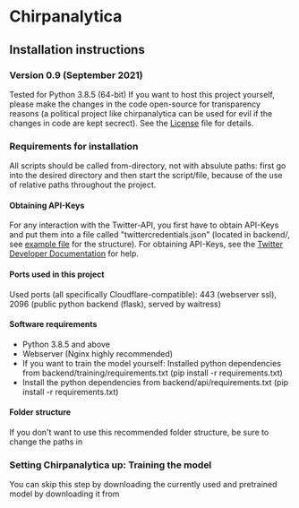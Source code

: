 # Chirpanalytica

## Installation instructions
### Version 0.9 (September 2021)
Tested for Python 3.8.5 (64-bit)
If you want to host this project yourself, please make the changes in the code open-source for transparency reasons (a political project like chirpanalytica can be used for evil if the changes in code are kept secrect). See the [License](LICENSE) file for details.

### Requirements for installation
All scripts should be called from-directory, not with absulute paths: first go into the desired directory and then start the script/file, because of the use of relative paths throughout the project.
#### Obtaining API-Keys
For any interaction with the Twitter-API, you first have to obtain API-Keys and put them into a file called "twittercredentials.json" (located in backend/, see [example file](backend/twittercredentials.json.example) for the structure). For obtaining API-Keys, see the [Twitter Developer Documentation](https://developer.twitter.com/en/docs/twitter-api/getting-started/getting-access-to-the-twitter-api) for help.
#### Ports used in this project
Used ports (all specifically Cloudflare-compatible): 443 (webserver ssl), 2096 (public python backend (flask), served by waitress)
#### Software requirements
- Python 3.8.5 and above
- Webserver (Nginx highly recommended)
- If you want to train the model yourself: Installed python dependencies from backend/training/requirements.txt (pip install -r requirements.txt)
- Install the python dependencies from backend/api/requirements.txt (pip install -r requirements.txt)
#### Folder structure
If you don't want to use this recommended folder structure, be sure to change the paths in 

### Setting Chirpanalytica up: Training the model
You can skip this step by downloading the currently used and pretrained model by downloading it from 